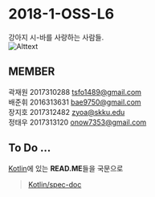 # 2018-1-OSS-L6
강아지 시-바를 사랑하는 사람들.  
![Alttext](https://www.redduckpost.com/wp-content/uploads/2016/08/c09-885x664.jpg)

## MEMBER
곽재원 2017310288 tsfo1489@gmail.com  
배준휘 2016313631 bae9750@gmail.com  
장지호 2017312482 zyoa@skku.edu  
정태우 2017313120 onow7353@gmail.com  

## To Do ...
[Kotlin](http://kotlinlang.org/)에 있는 **READ.ME**들을 국문으로
> [Kotlin/spec-doc](https://github.com/18-1-SKKU-OSS/kotlin/tree/master/spec-docs) 
